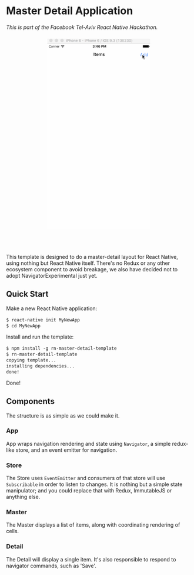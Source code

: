 # Master Detail Application

_This is part of the Facebook Tel-Aviv React Native Hackathon._

<h3 align="center">
  <img src="media/master-detail.gif" alt="" width="280px"/>
</h3>
<br/>
<br/>

This template is designed to do a master-detail layout for React Native, using nothing but
React Native itself. There's no Redux or any other ecosystem component to avoid breakage,
we also have decided not to adopt NavigatorExperimental just yet.
## Quick Start

Make a new React Native application:

```
$ react-native init MyNewApp
$ cd MyNewApp
```

Install and run the template:

```
$ npm install -g rn-master-detail-template
$ rn-master-detail-template
copying template...
installing dependencies...
done!
```

Done!



## Components

The structure is as simple as we could make it.

### App

App wraps navigation rendering and state using `Navigator`, a simple redux-like
store, and an event emitter for navigation.

### Store

The Store uses `EventEmitter` and consumers of that store will use `Subscribable` in order
to listen to changes. It is nothing but a simple state manipulator; and you could replace
that with Redux, ImmutableJS or anything else.

### Master

The Master displays a list of items, along with coordinating rendering of cells.

### Detail

The Detail will display a single item. It's also responsible to respond to navigator commands,
such as 'Save'.








